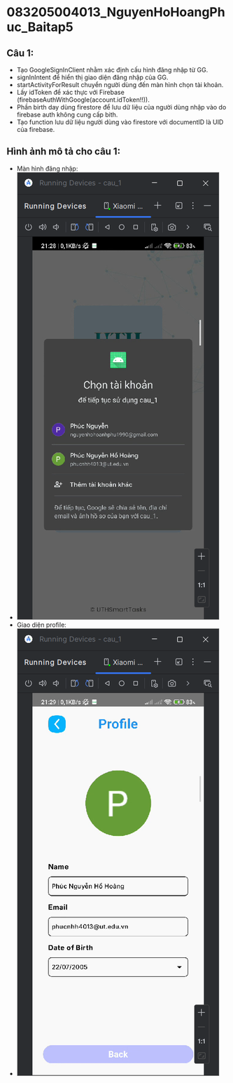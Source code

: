 # 083205004013_NguyenHoHoangPhuc_Baitap5
## Câu 1:
- Tạo GoogleSignInClient nhằm xác định cấu hình đăng nhập từ GG.
- signInIntent để hiển thị giao diện đăng nhập của GG.
- startActivityForResult chuyển người dùng đến màn hình chọn tài khoản.
- Lấy idToken để xác thực với Firebase (firebaseAuthWithGoogle(account.idToken!!)).
- Phần birth day dùng firestore để lưu dữ liệu của người dùng nhập vào do firebase auth không cung cấp bith.
- Tạo function lưu dữ liệu người dùng vào firestore với documentID là UID của firebase.
## Hình ảnh mô tả cho câu 1:
- Màn hình đăng nhập:
- ![img.png](img.png)
- Giao diện profile:
- ![img_1.png](img_1.png)
